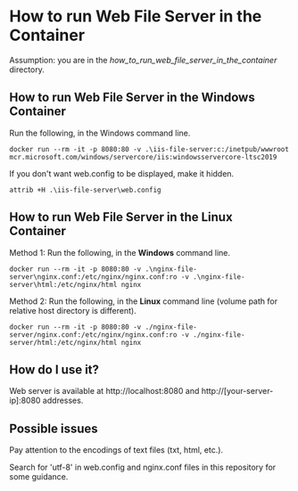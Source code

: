 # How to run Web File Server in the Container

Assumption: you are in the *how_to_run_web_file_server_in_the_container* directory.

## How to run Web File Server in the Windows Container

Run the following, in the Windows command line.

```
docker run --rm -it -p 8080:80 -v .\iis-file-server:c:/inetpub/wwwroot mcr.microsoft.com/windows/servercore/iis:windowsservercore-ltsc2019
```

If you don't want web.config to be displayed, make it hidden.

```
attrib +H .\iis-file-server\web.config
```

## How to run Web File Server in the Linux Container

Method 1: Run the following, in the **Windows** command line.

```
docker run --rm -it -p 8080:80 -v .\nginx-file-server\nginx.conf:/etc/nginx/nginx.conf:ro -v .\nginx-file-server\html:/etc/nginx/html nginx
```

Method 2: Run the following, in the **Linux** command line (volume path for relative host directory is different).

```
docker run --rm -it -p 8080:80 -v ./nginx-file-server/nginx.conf:/etc/nginx/nginx.conf:ro -v ./nginx-file-server/html:/etc/nginx/html nginx
```

## How do I use it?

Web server is available at http://localhost:8080 and http://[your-server-ip]:8080 addresses.

## Possible issues

Pay attention to the encodings of text files (txt, html, etc.).

Search for 'utf-8' in web.config and nginx.conf files in this repository for some guidance.
